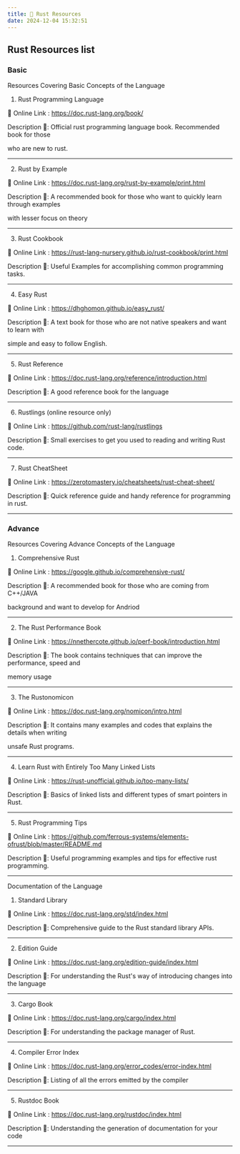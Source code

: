 ```yaml
---
title: 📒 Rust Resources
date: 2024-12-04 15:32:51
---
```


## Rust Resources list

### Basic
Resources Covering Basic Concepts of the Language

 1. Rust Programming Language

🚀 Online Link : https://doc.rust-lang.org/book/

Description 📒: Official rust programming language book. Recommended book for those

who are new to rust.
________________________________________________________________________

2. Rust by Example

🚀 Online Link : https://doc.rust-lang.org/rust-by-example/print.html

Description 📒: A recommended book for those who want to quickly learn through examples

with lesser focus on theory
________________________________________________________________________

3. Rust Cookbook

🚀 Online Link : https://rust-lang-nursery.github.io/rust-cookbook/print.html

Description 📒: Useful Examples for accomplishing common programming tasks.
________________________________________________________________________

4. Easy Rust

🚀 Online Link : https://dhghomon.github.io/easy_rust/

Description 📒: A text book for those who are not native speakers and want to learn with

simple and easy to follow English.

________________________________________________________________________

5. Rust Reference

🚀 Online Link : https://doc.rust-lang.org/reference/introduction.html

Description 📒: A good reference book for the language

_______________________________________________________________________

6. Rustlings (online resource only)

🚀 Online Link : https://github.com/rust-lang/rustlings

Description 📒: Small exercises to get you used to reading and writing Rust code.

________________________________________________________________________

7. Rust CheatSheet

🚀 Online Link : https://zerotomastery.io/cheatsheets/rust-cheat-sheet/

Description 📒: Quick reference guide and handy reference for programming in rust.

________________________________________________________________________

### Advance

Resources Covering Advance Concepts of the Language

1. Comprehensive Rust

🚀 Online Link : https://google.github.io/comprehensive-rust/

Description 📒: A recommended book for those who are coming from C++/JAVA

background and want to develop for Andriod

_______________________________________________________________________

2. The Rust Performance Book

🚀 Online Link : https://nnethercote.github.io/perf-book/introduction.html

Description 📒: The book contains techniques that can improve the performance, speed and

memory usage

________________________________________________________________________

3. The Rustonomicon

🚀 Online Link : https://doc.rust-lang.org/nomicon/intro.html

Description 📒: It contains many examples and codes that explains the details when writing

unsafe Rust programs.

________________________________________________________________________

4. Learn Rust with Entirely Too Many Linked Lists

🚀 Online Link : https://rust-unofficial.github.io/too-many-lists/

Description 📒: Basics of linked lists and different types of smart pointers in Rust.

________________________________________________________________________

5. Rust Programming Tips

🚀 Online Link : https://github.com/ferrous-systems/elements-ofrust/blob/master/README.md

Description 📒: Useful programming examples and tips for effective rust programming.

________________________________________________________________________

Documentation of the Language

1. Standard Library

🚀 Online Link : https://doc.rust-lang.org/std/index.html

Description 📒: Comprehensive guide to the Rust standard library APIs.

________________________________________________________________________

2. Edition Guide

🚀 Online Link : https://doc.rust-lang.org/edition-guide/index.html

Description 📒: For understanding the Rust's way of introducing changes into the language

________________________________________________________________________

3. Cargo Book

🚀 Online Link : https://doc.rust-lang.org/cargo/index.html

Description 📒: For understanding the package manager of Rust.

________________________________________________________________________

4. Compiler Error Index

🚀 Online Link : https://doc.rust-lang.org/error_codes/error-index.html

Description 📒: Listing of all the errors emitted by the compiler

________________________________________________________________________

5. Rustdoc Book

🚀 Online Link : https://doc.rust-lang.org/rustdoc/index.html

Description 📒: Understanding the generation of documentation for your code

________________________________________________________________________ 